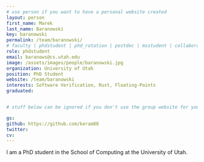 ```yaml
---
# use person if you want to have a personal website created
layout: person
first_name: Marek
last_name: Baranowski
key: baranowski
permalink: /team/baranowski/
# faculty | phdstudent | phd_rotation | postdoc | msstudent | collaborator
role: phdstudent
email: baranows@cs.utah.edu
image: /assets/images/people/baranowski.jpg
organization: University of Utah
position: PhD Student
website: /team/baranowski
interests: Software Verification, Rust, Floating-Points
graduated:


# stuff below can be ignored if you don't use the group website for your private website

gs:
github: https://github.com/keram88
twitter:
cv:
---
```


I am a PhD student in the School of Computing at the University of Utah.


